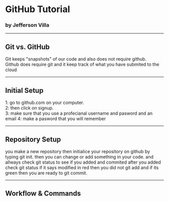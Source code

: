 # GitHub Tutorial

### by Jefferson Villa

---
## Git vs. GitHub
Git keeps "snapshots" of our code and also does not require github.   
Github does require git and it keep track of what you have submited to the cloud


---
## Initial Setup 
1: go to github.com on your computer.  
2: then click on signup.  
3: make sure that you use a profecianal username and pasword and an email 
4: make a pasword that you will remember




---
## Repository Setup
you make a new repository then initialice your repository on github by typing git init.  then you can change or add something  in your code. and allways check git status to see if you added and commited after you added check git status if it says modified in red then you did not git add and if its green then you are ready to git commit.    










---
## Workflow & Commands